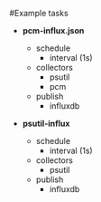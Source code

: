 <!--
http://www.apache.org/licenses/LICENSE-2.0.txt


Copyright 2015 Intel Corporation

Licensed under the Apache License, Version 2.0 (the "License");
you may not use this file except in compliance with the License.
You may obtain a copy of the License at

    http://www.apache.org/licenses/LICENSE-2.0

Unless required by applicable law or agreed to in writing, software
distributed under the License is distributed on an "AS IS" BASIS,
WITHOUT WARRANTIES OR CONDITIONS OF ANY KIND, either express or implied.
See the License for the specific language governing permissions and
limitations under the License.
-->

#Example tasks

- **pcm-influx.json**
  - schedule
    - interval (1s)
  - collectors
    - psutil
    - pcm
  - publish
    - influxdb  

- **psutil-influx**
  - schedule
    - interval (1s)
  - collectors
    - psutil
  - publish
    - influxdb  
